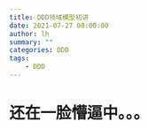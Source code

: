 ```yaml
---
title: DDD领域模型初讲
date: 2021-07-27 00:00:00
author: lh
summary: ""
categories: DDD
tags: 
    - DDD
---
```

# 还在一脸懵逼中。。。